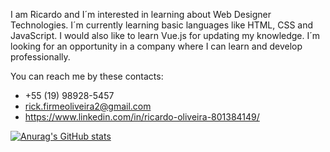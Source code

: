 I am Ricardo and I´m interested in learning about Web Designer Technologies.
I´m currently learning basic languages like HTML, CSS and JavaScript. I would also like to learn Vue.js for updating my knowledge. 
I´m looking for an opportunity in a company where I can learn and develop professionally.

You can reach me by these contacts:

- +55 (19) 98928-5457
- rick.firmeoliveira2@gmail.com
- https://www.linkedin.com/in/ricardo-oliveira-801384149/


[![Anurag's GitHub stats](https://github-readme-stats.vercel.app/api?username=RicardOliveira1397)](https://github.com/anuraghazra/github-readme-stats)
